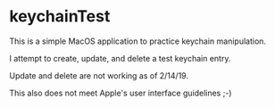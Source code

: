 # keychainTest

This is a simple MacOS application to practice keychain manipulation.

I attempt to create, update, and delete a test keychain entry.

Update and delete are not working as of 2/14/19.

This also does not meet Apple's user interface guidelines ;-)
